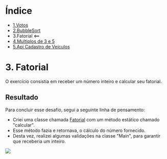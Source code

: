 # Índice

- [1.Votos](https://github.com/RodrigoSouzaDev/Desafio-JavaApi/tree/main/1%20-%20Votos)
- [2.BubbleSort](https://github.com/RodrigoSouzaDev/Desafio-JavaApi/tree/main/2%20-%20Bubble%20Sort)
- 3.Fatorial <==
- [4.Multiplos de 3 e 5](https://github.com/RodrigoSouzaDev/Desafio-JavaApi/tree/main/4%20-%20Multiplos%20de%203%20e%205)
- [5.Api Cadastro de Veículos](https://github.com/RodrigoSouzaDev/Desafio-JavaApi/tree/main/5-%20Cadastro%20Veiculos)

# 3. Fatorial

O exercício consistia em receber um número inteiro e calcular seu fatorial. 

## Resultado

Para concluir esse desafio, segui a seguinte linha de pensamento:

- Criei uma classe chamada [Fatorial](https://github.com/RodrigoSouzaDev/Desafio-JavaApi/blob/main/3%20-%20Fatorial/src/Fatorial.java) com um método estático chamado "calcular".
- Esse método fazia e retornava, o cálculo do número fornecido.
- Desta vez, realizei algumas validações na classe "Main", para garantir que receberia um inteiro.

<image align="center" src="img/Result.PNG"/>

